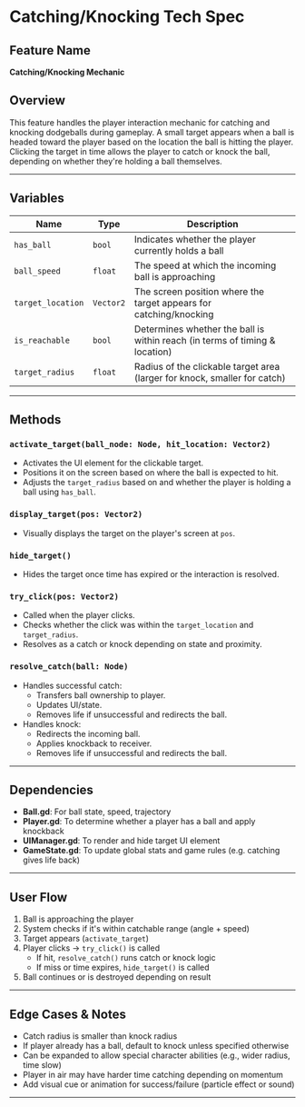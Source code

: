 # Catching/Knocking Tech Spec

## Feature Name
**Catching/Knocking Mechanic**

## Overview
This feature handles the player interaction mechanic for catching and knocking dodgeballs during gameplay. A small target appears when a ball is headed toward the player based on the location the ball is hitting the player. Clicking the target in time allows the player to catch or knock the ball, depending on whether they're holding a ball themselves.

---

## Variables

| Name               | Type     | Description                                                                 |
|--------------------|----------|-----------------------------------------------------------------------------|
| `has_ball`         | `bool`   | Indicates whether the player currently holds a ball                        |
| `ball_speed`       | `float`  | The speed at which the incoming ball is approaching                        |
| `target_location`  | `Vector2`| The screen position where the target appears for catching/knocking         |
| `is_reachable`     | `bool`   | Determines whether the ball is within reach (in terms of timing & location)|
| `target_radius`    | `float`  | Radius of the clickable target area (larger for knock, smaller for catch)  |

---

## Methods

### `activate_target(ball_node: Node, hit_location: Vector2)`
- Activates the UI element for the clickable target.
- Positions it on the screen based on where the ball is expected to hit.
- Adjusts the `target_radius` based on and whether the player is holding a ball using `has_ball`.

### `display_target(pos: Vector2)`
- Visually displays the target on the player's screen at `pos`.

### `hide_target()`
- Hides the target once time has expired or the interaction is resolved.

### `try_click(pos: Vector2)`
- Called when the player clicks.
- Checks whether the click was within the `target_location` and `target_radius`.
- Resolves as a catch or knock depending on state and proximity.

### `resolve_catch(ball: Node)`
- Handles successful catch:
  - Transfers ball ownership to player.
  - Updates UI/state.
  - Removes life if unsuccessful and redirects the ball.
- Handles knock:
  - Redirects the incoming ball.
  - Applies knockback to receiver.
  - Removes life if unsuccessful and redirects the ball.

---

## Dependencies

- **Ball.gd**: For ball state, speed, trajectory
- **Player.gd**: To determine whether a player has a ball and apply knockback
- **UIManager.gd**: To render and hide target UI element
- **GameState.gd**: To update global stats and game rules (e.g. catching gives life back)

---

## User Flow

1. Ball is approaching the player
2. System checks if it's within catchable range (angle + speed)
3. Target appears (`activate_target`)
4. Player clicks → `try_click()` is called
    - If hit, `resolve_catch()` runs catch or knock logic
    - If miss or time expires, `hide_target()` is called
5. Ball continues or is destroyed depending on result

---

## Edge Cases & Notes

- Catch radius is smaller than knock radius
- If player already has a ball, default to knock unless specified otherwise
- Can be expanded to allow special character abilities (e.g., wider radius, time slow)
- Player in air may have harder time catching depending on momentum
- Add visual cue or animation for success/failure (particle effect or sound)

---

